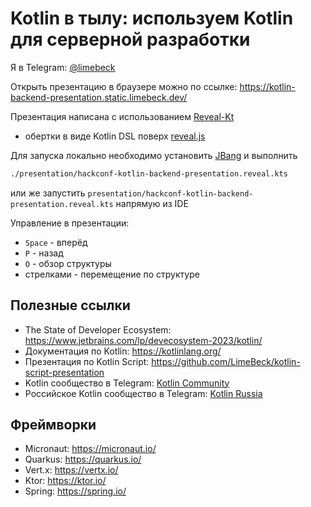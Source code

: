 # Kotlin в тылу: используем Kotlin для серверной разработки

Я в Telegram: [@limebeck](https://t.me/limebeck)

Открыть презентацию в браузере можно по ссылке: https://kotlin-backend-presentation.static.limebeck.dev/

Презентация написана с использованием [Reveal-Kt](https://github.com/LimeBeck/reveal-kt)
- обертки в виде Kotlin DSL поверх [reveal.js](https://revealjs.com/)

Для запуска локально необходимо установить [JBang](https://jbang.dev) и выполнить

```bash
./presentation/hackconf-kotlin-backend-presentation.reveal.kts
```

или же запустить `presentation/hackconf-kotlin-backend-presentation.reveal.kts` напрямую из IDE

Управление в презентации:
- `Space` - вперёд
- `P` - назад
- `O` - обзор структуры
- стрелками - перемещение по структуре

## Полезные ссылки

* The State of Developer Ecosystem: https://www.jetbrains.com/lp/devecosystem-2023/kotlin/
* Документация по Kotlin: https://kotlinlang.org/
* Презентация по Kotlin Script: https://github.com/LimeBeck/kotlin-script-presentation
* Kotlin сообщество в Telegram: [Kotlin Community](https://t.me/kotlin_lang)
* Российское Kotlin сообщество в Telegram: [Kotlin Russia](https://t.me/kotlin_russia)

## Фреймворки

* Micronaut: https://micronaut.io/
* Quarkus: https://quarkus.io/
* Vert.x: https://vertx.io/
* Ktor: https://ktor.io/
* Spring: https://spring.io/